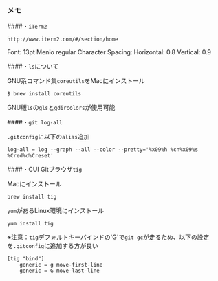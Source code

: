 ### メモ
####・``iTerm2``

    http://www.iterm2.com/#/section/home

Font: 13pt Menlo regular
Character Spacing:
  Horizontal: 0.8
  Vertical: 0.9

####・``ls``について  

GNU系コマンド集``coreutils``をMacにインストール

    $ brew install coreutils  

GNU版``ls``の``gls``と``gdircolors``が使用可能  

####・``git log-all``  

``.gitconfig``に以下の``alias``追加

    log-all = log --graph --all --color --pretty='%x09%h %cn%x09%s %Cred%d%Creset'  

####・CUI Gitブラウザ``tig``

Macにインストール

    brew install tig

``yum``があるLinux環境にインストール

    yum install tig
  
  
※注意：``tig``デフォルトキーバインドの'G'で``git gc``が走るため、以下の設定を``.gitconfig``に追加する方が良い

    [tig "bind"]
        generic = g move-first-line
        generic = G move-last-line
